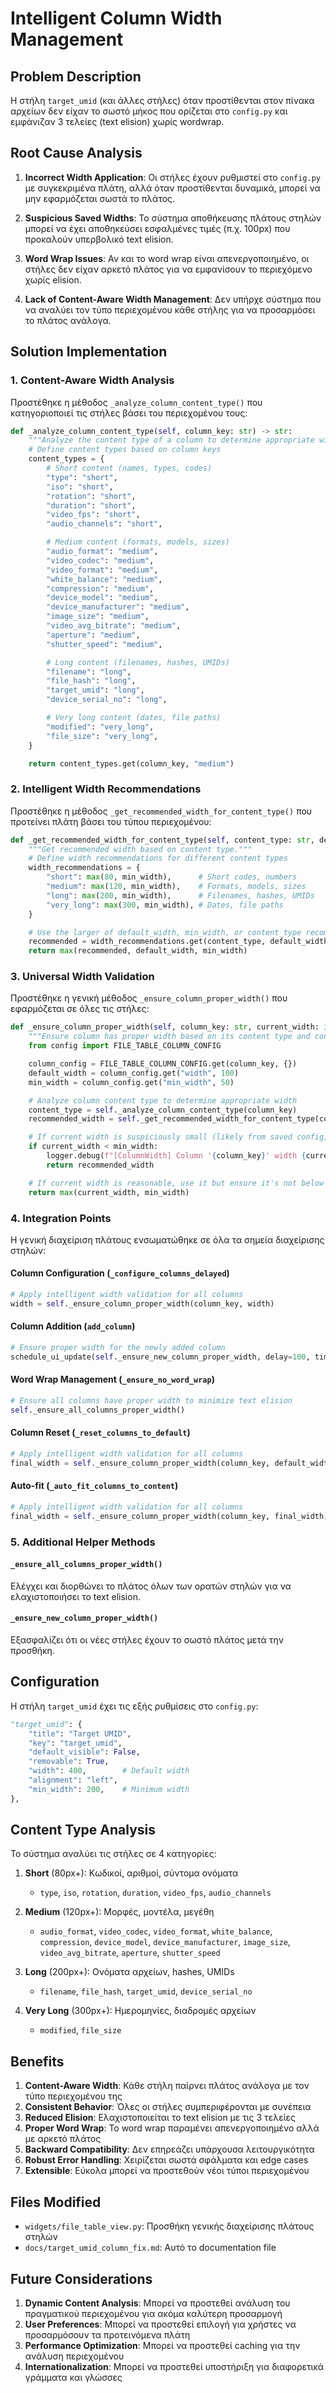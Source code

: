 # Intelligent Column Width Management

## Problem Description

Η στήλη `target_umid` (και άλλες στήλες) όταν προστίθενται στον πίνακα αρχείων δεν είχαν το σωστό μήκος που ορίζεται στο `config.py` και εμφάνιζαν 3 τελείες (text elision) χωρίς wordwrap.

## Root Cause Analysis

1. **Incorrect Width Application**: Οι στήλες έχουν ρυθμιστεί στο `config.py` με συγκεκριμένα πλάτη, αλλά όταν προστίθενται δυναμικά, μπορεί να μην εφαρμόζεται σωστά το πλάτος.

2. **Suspicious Saved Widths**: Το σύστημα αποθήκευσης πλάτους στηλών μπορεί να έχει αποθηκεύσει εσφαλμένες τιμές (π.χ. 100px) που προκαλούν υπερβολικό text elision.

3. **Word Wrap Issues**: Αν και το word wrap είναι απενεργοποιημένο, οι στήλες δεν είχαν αρκετό πλάτος για να εμφανίσουν το περιεχόμενο χωρίς elision.

4. **Lack of Content-Aware Width Management**: Δεν υπήρχε σύστημα που να αναλύει τον τύπο περιεχομένου κάθε στήλης για να προσαρμόσει το πλάτος ανάλογα.

## Solution Implementation

### 1. Content-Aware Width Analysis

Προστέθηκε η μέθοδος `_analyze_column_content_type()` που κατηγοριοποιεί τις στήλες βάσει του περιεχομένου τους:

```python
def _analyze_column_content_type(self, column_key: str) -> str:
    """Analyze the content type of a column to determine appropriate width."""
    # Define content types based on column keys
    content_types = {
        # Short content (names, types, codes)
        "type": "short",
        "iso": "short",
        "rotation": "short",
        "duration": "short",
        "video_fps": "short",
        "audio_channels": "short",

        # Medium content (formats, models, sizes)
        "audio_format": "medium",
        "video_codec": "medium",
        "video_format": "medium",
        "white_balance": "medium",
        "compression": "medium",
        "device_model": "medium",
        "device_manufacturer": "medium",
        "image_size": "medium",
        "video_avg_bitrate": "medium",
        "aperture": "medium",
        "shutter_speed": "medium",

        # Long content (filenames, hashes, UMIDs)
        "filename": "long",
        "file_hash": "long",
        "target_umid": "long",
        "device_serial_no": "long",

        # Very long content (dates, file paths)
        "modified": "very_long",
        "file_size": "very_long",
    }

    return content_types.get(column_key, "medium")
```

### 2. Intelligent Width Recommendations

Προστέθηκε η μέθοδος `_get_recommended_width_for_content_type()` που προτείνει πλάτη βάσει του τύπου περιεχομένου:

```python
def _get_recommended_width_for_content_type(self, content_type: str, default_width: int, min_width: int) -> int:
    """Get recommended width based on content type."""
    # Define width recommendations for different content types
    width_recommendations = {
        "short": max(80, min_width),      # Short codes, numbers
        "medium": max(120, min_width),    # Formats, models, sizes
        "long": max(200, min_width),      # Filenames, hashes, UMIDs
        "very_long": max(300, min_width), # Dates, file paths
    }

    # Use the larger of default_width, min_width, or content_type recommendation
    recommended = width_recommendations.get(content_type, default_width)
    return max(recommended, default_width, min_width)
```

### 3. Universal Width Validation

Προστέθηκε η γενική μέθοδος `_ensure_column_proper_width()` που εφαρμόζεται σε όλες τις στήλες:

```python
def _ensure_column_proper_width(self, column_key: str, current_width: int) -> int:
    """Ensure column has proper width based on its content type and configuration."""
    from config import FILE_TABLE_COLUMN_CONFIG

    column_config = FILE_TABLE_COLUMN_CONFIG.get(column_key, {})
    default_width = column_config.get("width", 100)
    min_width = column_config.get("min_width", 50)

    # Analyze column content type to determine appropriate width
    content_type = self._analyze_column_content_type(column_key)
    recommended_width = self._get_recommended_width_for_content_type(content_type, default_width, min_width)

    # If current width is suspiciously small (likely from saved config), use recommended width
    if current_width < min_width:
        logger.debug(f"[ColumnWidth] Column '{column_key}' width {current_width}px is below minimum {min_width}px, using recommended {recommended_width}px")
        return recommended_width

    # If current width is reasonable, use it but ensure it's not below minimum
    return max(current_width, min_width)
```

### 4. Integration Points

Η γενική διαχείριση πλάτους ενσωματώθηκε σε όλα τα σημεία διαχείρισης στηλών:

#### Column Configuration (`_configure_columns_delayed`)
```python
# Apply intelligent width validation for all columns
width = self._ensure_column_proper_width(column_key, width)
```

#### Column Addition (`add_column`)
```python
# Ensure proper width for the newly added column
schedule_ui_update(self._ensure_new_column_proper_width, delay=100, timer_id=f"ensure_column_width_{column_key}")
```

#### Word Wrap Management (`_ensure_no_word_wrap`)
```python
# Ensure all columns have proper width to minimize text elision
self._ensure_all_columns_proper_width()
```

#### Column Reset (`_reset_columns_to_default`)
```python
# Apply intelligent width validation for all columns
final_width = self._ensure_column_proper_width(column_key, default_width)
```

#### Auto-fit (`_auto_fit_columns_to_content`)
```python
# Apply intelligent width validation for all columns
final_width = self._ensure_column_proper_width(column_key, final_width)
```

### 5. Additional Helper Methods

#### `_ensure_all_columns_proper_width()`
Ελέγχει και διορθώνει το πλάτος όλων των ορατών στηλών για να ελαχιστοποιήσει το text elision.

#### `_ensure_new_column_proper_width()`
Εξασφαλίζει ότι οι νέες στήλες έχουν το σωστό πλάτος μετά την προσθήκη.

## Configuration

Η στήλη `target_umid` έχει τις εξής ρυθμίσεις στο `config.py`:

```python
"target_umid": {
    "title": "Target UMID",
    "key": "target_umid",
    "default_visible": False,
    "removable": True,
    "width": 400,        # Default width
    "alignment": "left",
    "min_width": 200,    # Minimum width
},
```

## Content Type Analysis

Το σύστημα αναλύει τις στήλες σε 4 κατηγορίες:

1. **Short** (80px+): Κωδικοί, αριθμοί, σύντομα ονόματα
   - `type`, `iso`, `rotation`, `duration`, `video_fps`, `audio_channels`

2. **Medium** (120px+): Μορφές, μοντέλα, μεγέθη
   - `audio_format`, `video_codec`, `video_format`, `white_balance`, `compression`, `device_model`, `device_manufacturer`, `image_size`, `video_avg_bitrate`, `aperture`, `shutter_speed`

3. **Long** (200px+): Ονόματα αρχείων, hashes, UMIDs
   - `filename`, `file_hash`, `target_umid`, `device_serial_no`

4. **Very Long** (300px+): Ημερομηνίες, διαδρομές αρχείων
   - `modified`, `file_size`

## Benefits

1. **Content-Aware Width**: Κάθε στήλη παίρνει πλάτος ανάλογα με τον τύπο περιεχομένου της
2. **Consistent Behavior**: Όλες οι στήλες συμπεριφέρονται με συνέπεια
3. **Reduced Elision**: Ελαχιστοποιείται το text elision με τις 3 τελείες
4. **Proper Word Wrap**: Το word wrap παραμένει απενεργοποιημένο αλλά με αρκετό πλάτος
5. **Backward Compatibility**: Δεν επηρεάζει υπάρχουσα λειτουργικότητα
6. **Robust Error Handling**: Χειρίζεται σωστά σφάλματα και edge cases
7. **Extensible**: Εύκολα μπορεί να προστεθούν νέοι τύποι περιεχομένου

## Files Modified

- `widgets/file_table_view.py`: Προσθήκη γενικής διαχείρισης πλάτους στηλών
- `docs/target_umid_column_fix.md`: Αυτό το documentation file

## Future Considerations

1. **Dynamic Content Analysis**: Μπορεί να προστεθεί ανάλυση του πραγματικού περιεχομένου για ακόμα καλύτερη προσαρμογή
2. **User Preferences**: Μπορεί να προστεθεί επιλογή για χρήστες να προσαρμόσουν τα προτεινόμενα πλάτη
3. **Performance Optimization**: Μπορεί να προστεθεί caching για την ανάλυση περιεχομένου
4. **Internationalization**: Μπορεί να προστεθεί υποστήριξη για διαφορετικά γράμματα και γλώσσες
